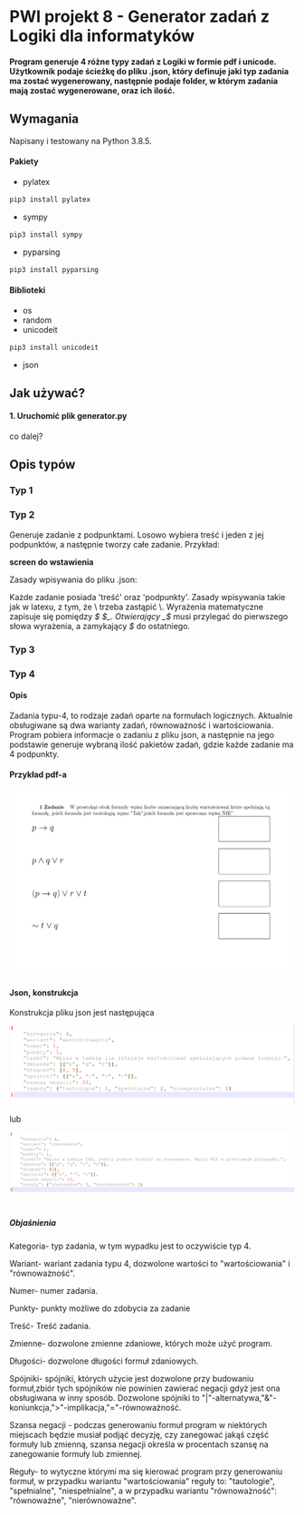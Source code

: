# PWI projekt 8 - Generator zadań z Logiki dla informatyków

#### Program generuje 4 różne typy zadań z Logiki w formie pdf i unicode. Użytkownik podaje ścieżkę do pliku .json, który definuje jaki typ zadania ma zostać wygenerowany, następnie podaje folder, w którym zadania mają zostać wygenerowane, oraz ich ilość.


## Wymagania
Napisany i testowany na Python 3.8.5.

#### Pakiety
* pylatex
```bash
pip3 install pylatex
```

* sympy
```bash
pip3 install sympy
```

* pyparsing
```bash
pip3 install pyparsing
```

#### Biblioteki
* os
* random
* unicodeit
```bash
pip3 install unicodeit
```
* json

## Jak używać?
#### 1. Uruchomić plik generator.py 
co dalej?

## Opis typów
### Typ 1

### Typ 2
Generuje zadanie z podpunktami. Losowo wybiera treść i jeden z jej podpunktów, a następnie tworzy całe zadanie.
Przykład:

__screen do wstawienia__

Zasady wpisywania do pliku .json:

Każde zadanie posiada 'treść' oraz 'podpunkty'. Zasady wpisywania takie jak w latexu, z tym, że \ trzeba zastąpić \\.
Wyrażenia matematyczne zapisuje się pomiędzy _$ $_. Otwierający _$_ musi przylegać do pierwszego słowa wyrażenia, a zamykający _$_ do ostatniego.

### Typ 3

### Typ 4

#### Opis
Zadania typu-4, to rodzaje zadań oparte na formułach logicznych.
Aktualnie obsługiwane są dwa warianty zadań, równoważność i wartościowania.
Program pobiera informacje o zadaniu z pliku json, a następnie na jego podstawie
generuje wybraną ilość pakietów zadań, gdzie każde zadanie ma 4 podpunkty.

#### Przykład pdf-a
<img src="zrzuty_ekranu_typ4/scr1.png">

#### Json, konstrukcja
Konstrukcja pliku json jest następująca

<img src="zrzuty_ekranu_typ4/scr2.png">


lub

<img src="zrzuty_ekranu_typ4/scr3.png">    

##### Objaśnienia

Kategoria- typ zadania, w tym wypadku jest to oczywiście typ 4.    
  
Wariant- wariant zadania typu 4, dozwolone wartości to "wartościowania" i "równoważność".   
   
Numer- numer zadania.  
  
Punkty- punkty możliwe do zdobycia za zadanie  
  
Treść- Treść zadania.  
  
Zmienne- dozwolone zmienne zdaniowe, których może użyć program.    
  
Długości- dozwolone długości formuł zdaniowych.  
    
Spójniki- spójniki, których użycie jest dozwolone przy budowaniu formuł,zbiór tych spójników nie powinien zawierać negacji
gdyż jest ona obsługiwana w inny sposób. Dozwolone spójniki to "|"-alternatywa,"&"-koniunkcja,">"-implikacja,"="-równoważność. 
     
Szansa negacji - podczas generowaniu formuł program w niektórych miejscach będzie musiał podjąć decyzję, czy zanegować jakąś część
formuły lub zmienną, szansa negacji określa w procentach szansę na zanegowanie formuły lub zmiennej.  
  
Reguły- to wytyczne którymi ma się kierować program przy generowaniu formuł, w przypadku wariantu "wartościowania" reguły to:
"tautologie", "spełnialne", "niespełnialne", a w przypadku wariantu "równoważność": "równoważne", "nierównoważne". 
